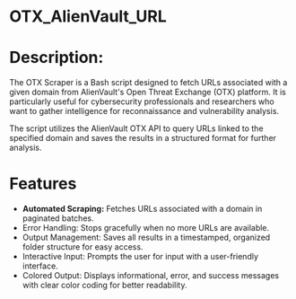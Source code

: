 # OTX_AlienVault_URL

# Description:
The OTX Scraper is a Bash script designed to fetch URLs associated with a given domain from AlienVault's Open Threat Exchange (OTX) platform. It is particularly useful for cybersecurity professionals and researchers who want to gather intelligence for reconnaissance and vulnerability analysis.

The script utilizes the AlienVault OTX API to query URLs linked to the specified domain and saves the results in a structured format for further analysis.


# Features

- **Automated Scraping:** Fetches URLs associated with a domain in paginated batches.
- Error Handling: Stops gracefully when no more URLs are available.
- Output Management: Saves all results in a timestamped, organized folder structure for easy access.
- Interactive Input: Prompts the user for input with a user-friendly interface.
- Colored Output: Displays informational, error, and success messages with clear color coding for better readability.
